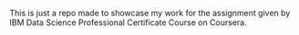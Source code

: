 This is just a repo made to showcase my work for the assignment given by IBM Data Science Professional Certificate Course on Coursera.
